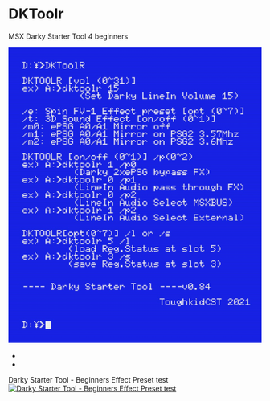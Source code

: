# DKToolr
 MSX Darky Starter Tool 4 beginners

![MSX Darky Starter Tool 4 beginners](DKToolR.jpg)

*
*

 Darky Starter Tool - Beginners Effect Preset test
[![Darky Starter Tool - Beginners Effect Preset test](https://yt-embed.herokuapp.com/embed?v=UbZ_WyOio24)](https://youtu.be/UbZ_WyOio24 "Darky Starter Tool - Beginners Effect Preset test")
